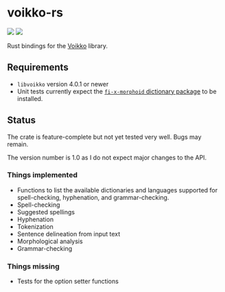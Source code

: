 # voikko-rs

[![](http://meritbadge.herokuapp.com/voikko-rs)](https://crates.io/crates/voikko-rs)
[![](https://img.shields.io/badge/docs-docs.rs-green.svg)](https://docs.rs/voikko-rs/)

Rust bindings for the [Voikko](https://voikko.puimula.org/) library.

## Requirements

* `libvoikko` version 4.0.1 or newer
* Unit tests currently expect the [`fi-x-morphoid` dictionary package](https://www.puimula.org/htp/testing/voikko-snapshot-v5/)
  to be installed.

## Status

The crate is feature-complete but not yet tested very well. Bugs may remain.

The version number is 1.0 as I do not expect major changes to the API.

### Things implemented

* Functions to list the available dictionaries and languages supported
  for spell-checking, hyphenation, and grammar-checking.
* Spell-checking
* Suggested spellings
* Hyphenation
* Tokenization
* Sentence delineation from input text
* Morphological analysis
* Grammar-checking

### Things missing

* Tests for the option setter functions
